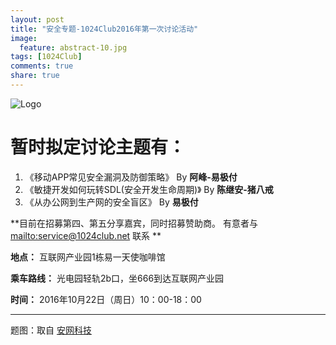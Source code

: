 ```yaml
---
layout: post
title: "安全专题-1024Club2016年第一次讨论活动"
image:
  feature: abstract-10.jpg
tags: [1024Club]
comments: true
share: true
---
```


![Logo](http://pic.yupoo.com/peigen123_v/FSyZmKtI/medium.jpg)

# 暂时拟定讨论主题有：
1. 《移动APP常见安全漏洞及防御策略》 By **阿峰-易极付**
2. 《敏捷开发如何玩转SDL(安全开发生命周期)》 By **陈继安-猪八戒**
3. 《从办公网到生产网的安全盲区》 By **易极付**

**目前在招募第四、第五分享嘉宾，同时招募赞助商。
有意者与 <mailto:service@1024club.net> 联系
**

**地点：** 互联网产业园1栋易一天使咖啡馆

**乘车路线：** 光电园轻轨2b口，坐666到达互联网产业园

**时间：** 2016年10月22日（周日）10：00-18：00



---
题图：取自 [安网科技](http://www.anwangkeji.com/anwang/xinwenzhongxin/anquanxinwen/2014/0522/138.html)
